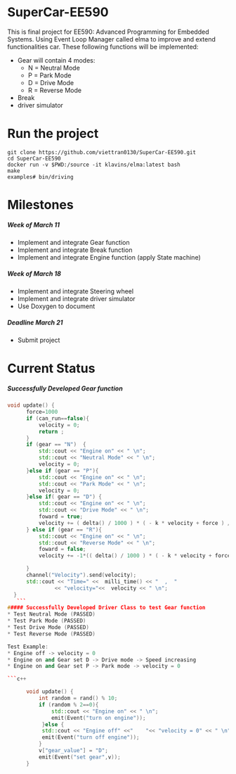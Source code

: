 # SuperCar-EE590
This is final project for EE590: Advanced Programming for Embedded Systems.
Using Event Loop Manager called elma to improve and extend functionalities  car.
These following functions will be implemented: 
* Gear will contain 4 modes:
    * N = Neutral Mode
    * P = Park Mode
    * D = Drive Mode
    * R = Reverse Mode
 * Break
 * driver simulator
# Run the project 
    git clone https://github.com/viettran0130/SuperCar-EE590.git
    cd SuperCar-EE590
    docker run -v $PWD:/source -it klavins/elma:latest bash
    make
    examples# bin/driving 
    
# Milestones

##### Week of March 11
* Implement and integrate Gear function 
* Implement and integrate Break function
* Implement and integrate Engine function (apply State machine)

##### Week of March 18 
* Implement and integrate Steering wheel 
* Implement and integrate driver simulator 
* Use Doxygen to document 

##### Deadline March 21
* Submit project 

# Current Status 

##### Successfully Developed Gear function

  ```c++
 void update() {
        force=1000
        if (can_run==false){
            velocity = 0;
            return ; 
        }
        if (gear == "N")  {
            std::cout << "Engine on" << " \n";
            std::cout << "Neutral Mode" << " \n";
            velocity = 0;
        }else if (gear == "P"){
            std::cout << "Engine on" << " \n";
            std::cout << "Park Mode" << " \n";
            velocity = 0;
        }else if( gear == "D") {
            std::cout << "Engine on" << " \n";
            std::cout << "Drive Mode" << " \n";
            foward = true;
            velocity += ( delta() / 1000 ) * ( - k * velocity + force ) / m;   
        } else if (gear == "R"){
            std::cout << "Engine on" << " \n";
            std::cout << "Reverse Mode" << " \n";
            foward = false; 
            velocity += -1*(( delta() / 1000 ) * ( - k * velocity + force ) / m);

        }
        channel("Velocity").send(velocity);
        std::cout << "Time=" <<  milli_time() << "  ,  "
                 << "velocity="<<  velocity << " \n";   
    }
     ```
##### Successfully Developed Driver Class to test Gear function 
* Test Neutral Mode (PASSED)
* Test Park Mode (PASSED)
* Test Drive Mode (PASSED)
* Test Reverse Mode (PASSED)

Test Example: 
  * Engine off -> velocity = 0 
  * Engine on and Gear set D -> Drive mode -> Speed increasing 
  * Engine on and Gear set P -> Park mode -> velocity = 0 
  
  ```c++

        void update() {
            int random = rand() % 10;
            if (random % 2==0){
                std::cout << "Engine on" << " \n";
                emit(Event("turn on engine"));
             }else {
             std::cout << "Engine off" <<"    "<< "velocity = 0" << " \n";
             emit(Event("turn off engine"));
            }
            v["gear_value"] = "D";
            emit(Event("set gear",v)); 
        }
 ```
 
    












